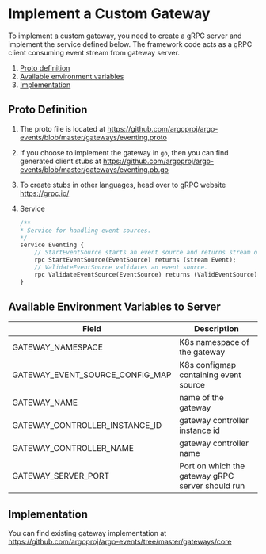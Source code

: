 # Implement a Custom Gateway

To implement a custom gateway, you need to create a gRPC server and implement the service defined below.
The framework code acts as a gRPC client consuming event stream from gateway server.

1. [Proto definition](#proto-definition)
2. [Available environment variables](#available-environment-variables-to-server)
3. [Implementation](#implementation)


## Proto Definition
1. The proto file is located at https://github.com/argoproj/argo-events/blob/master/gateways/eventing.proto 

2. If you choose to implement the gateway in `go`, then you can find generated client stubs at https://github.com/argoproj/argo-events/blob/master/gateways/eventing.pb.go

3. To create stubs in other languages, head over to gRPC website https://grpc.io/
 
4. Service
    ```proto
    /**
    * Service for handling event sources.
    */
    service Eventing {
        // StartEventSource starts an event source and returns stream of events.
        rpc StartEventSource(EventSource) returns (stream Event);
        // ValidateEventSource validates an event source.
        rpc ValidateEventSource(EventSource) returns (ValidEventSource);
    }
    ```

## Available Environment Variables to Server
 
 |  Field               |  Description |
 |----------------------|--------------|
 |  GATEWAY_NAMESPACE                           | K8s namespace of the gateway |
 |  GATEWAY_EVENT_SOURCE_CONFIG_MAP            | K8s configmap containing event source|
 |  GATEWAY_NAME                               | name of the gateway |
 |  GATEWAY_CONTROLLER_INSTANCE_ID             | gateway controller instance id |
 | GATEWAY_CONTROLLER_NAME                     | gateway controller name
 | GATEWAY_SERVER_PORT                         | Port on which the gateway gRPC server should run 
 
## Implementation
You can find existing gateway implementation at https://github.com/argoproj/argo-events/tree/master/gateways/core
